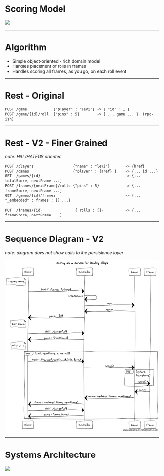 # Scoring Model

![](bowling_class_diagram.png)

---


# Algorithm

- Simple object-oriented - rich domain model
- Handles placement of rolls in frames
- Handles scoring all frames, as you go, on each roll event


---

# Rest - Original


    POST /game            {"player" : "levi"} -> { "id" : 1 }
    POST /game/{id}/roll  {"pins" : 5}        -> { ... game ... }  (rpc-ish)

---

# Rest - V2 - Finer Grained 

_note:  HAL/HATEOS oriented_

    POST /players                  {"name" : "levi"}       -> {href}
    POST /games                    {"player" : {href} }    -> {... id ...}
    GET  /games/{id}                                       -> {... totalScore, nextFrame ...}
    POST /frames/{nextFrame}/rolls {"pins" : 5}            -> {... frameScore, nextFrame ...}
    GET  /games/{id}/frames                                -> {... "_embedded" : frames : [] ...}

    PUT  /frames/{id}               { rolls : []}          -> {... frameScore, nextFrame ...}
    
---

# Sequence Diagram - V2

_note: diagram does not show calls to the persistence layer_

![](bowling_sequence_diagram.png)


---

# Systems Architecture

![](system_architecture.png)
